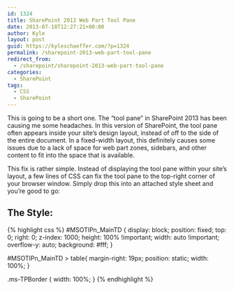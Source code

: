 ```yaml
---
id: 1324
title: SharePoint 2013 Web Part Tool Pane
date: 2013-07-18T12:27:21+00:00
author: Kyle
layout: post
guid: https://kyleschaeffer.com/?p=1324
permalink: /sharepoint-2013-web-part-tool-pane
redirect_from:
  - /sharepoint/sharepoint-2013-web-part-tool-pane
categories:
  - SharePoint
tags:
  - CSS
  - SharePoint
---
```

This is going to be a short one. The “tool pane” in SharePoint 2013 has been causing me some headaches. In this version of SharePoint, the tool pane often appears inside your site’s design layout, instead of off to the side of the entire document. In a fixed-width layout, this definitely causes some issues due to a lack of space for web part zones, sidebars, and other content to fit into the space that is available.

This fix is rather simple. Instead of displaying the tool pane within your site’s layout, a few lines of CSS can fix the tool pane to the top-right corner of your browser window. Simply drop this into an attached style sheet and you’re good to go:

## The Style:

{% highlight css %}
#MSOTlPn_MainTD {
  display: block;
  position: fixed;
  top: 0;
  right: 0;
  z-index: 1000;
  height: 100% !important;
  width: auto !important;
  overflow-y: auto;
  background: #fff;
}

#MSOTlPn_MainTD > table{
  margin-right: 19px;
  position: static;
  width: 100%;
}

.ms-TPBorder {
  width: 100%;
}
{% endhighlight %}
